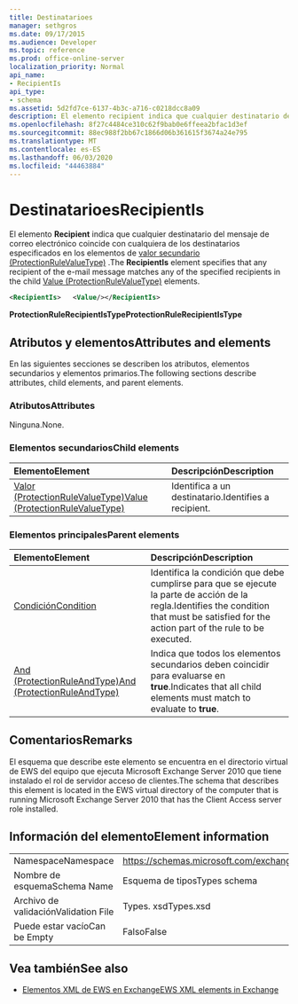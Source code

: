 ```yaml
---
title: Destinatarioes
manager: sethgros
ms.date: 09/17/2015
ms.audience: Developer
ms.topic: reference
ms.prod: office-online-server
localization_priority: Normal
api_name:
- RecipientIs
api_type:
- schema
ms.assetid: 5d2fd7ce-6137-4b3c-a716-c0218dcc8a09
description: El elemento recipient indica que cualquier destinatario del mensaje de correo electrónico coincide con cualquiera de los destinatarios especificados en los elementos de valor secundario (ProtectionRuleValueType).
ms.openlocfilehash: 8f27c4484ce310c62f9bab0e6ffeea2bfac1d3ef
ms.sourcegitcommit: 88ec988f2bb67c1866d06b361615f3674a24e795
ms.translationtype: MT
ms.contentlocale: es-ES
ms.lasthandoff: 06/03/2020
ms.locfileid: "44463884"
---
```

# <a name="recipientis"></a><span data-ttu-id="aee6f-103">Destinatarioes</span><span class="sxs-lookup"><span data-stu-id="aee6f-103">RecipientIs</span></span>

<span data-ttu-id="aee6f-104">El elemento **Recipient** indica que cualquier destinatario del mensaje de correo electrónico coincide con cualquiera de los destinatarios especificados en los elementos de [valor secundario (ProtectionRuleValueType)](value-protectionrulevaluetype.md) .</span><span class="sxs-lookup"><span data-stu-id="aee6f-104">The **RecipientIs** element specifies that any recipient of the e-mail message matches any of the specified recipients in the child [Value (ProtectionRuleValueType)](value-protectionrulevaluetype.md) elements.</span></span> 
  
```xml
<RecipientIs>   <Value/></RecipientIs>
```

 <span data-ttu-id="aee6f-105">**ProtectionRuleRecipientIsType**</span><span class="sxs-lookup"><span data-stu-id="aee6f-105">**ProtectionRuleRecipientIsType**</span></span>
## <a name="attributes-and-elements"></a><span data-ttu-id="aee6f-106">Atributos y elementos</span><span class="sxs-lookup"><span data-stu-id="aee6f-106">Attributes and elements</span></span>

<span data-ttu-id="aee6f-107">En las siguientes secciones se describen los atributos, elementos secundarios y elementos primarios.</span><span class="sxs-lookup"><span data-stu-id="aee6f-107">The following sections describe attributes, child elements, and parent elements.</span></span>
  
### <a name="attributes"></a><span data-ttu-id="aee6f-108">Atributos</span><span class="sxs-lookup"><span data-stu-id="aee6f-108">Attributes</span></span>

<span data-ttu-id="aee6f-109">Ninguna.</span><span class="sxs-lookup"><span data-stu-id="aee6f-109">None.</span></span>
  
### <a name="child-elements"></a><span data-ttu-id="aee6f-110">Elementos secundarios</span><span class="sxs-lookup"><span data-stu-id="aee6f-110">Child elements</span></span>

|<span data-ttu-id="aee6f-111">**Elemento**</span><span class="sxs-lookup"><span data-stu-id="aee6f-111">**Element**</span></span>|<span data-ttu-id="aee6f-112">**Descripción**</span><span class="sxs-lookup"><span data-stu-id="aee6f-112">**Description**</span></span>|
|:-----|:-----|
|[<span data-ttu-id="aee6f-113">Valor (ProtectionRuleValueType)</span><span class="sxs-lookup"><span data-stu-id="aee6f-113">Value (ProtectionRuleValueType)</span></span>](value-protectionrulevaluetype.md) <br/> |<span data-ttu-id="aee6f-114">Identifica a un destinatario.</span><span class="sxs-lookup"><span data-stu-id="aee6f-114">Identifies a recipient.</span></span>  <br/> |
   
### <a name="parent-elements"></a><span data-ttu-id="aee6f-115">Elementos principales</span><span class="sxs-lookup"><span data-stu-id="aee6f-115">Parent elements</span></span>

|<span data-ttu-id="aee6f-116">**Elemento**</span><span class="sxs-lookup"><span data-stu-id="aee6f-116">**Element**</span></span>|<span data-ttu-id="aee6f-117">**Descripción**</span><span class="sxs-lookup"><span data-stu-id="aee6f-117">**Description**</span></span>|
|:-----|:-----|
|[<span data-ttu-id="aee6f-118">Condición</span><span class="sxs-lookup"><span data-stu-id="aee6f-118">Condition</span></span>](condition.md) <br/> |<span data-ttu-id="aee6f-119">Identifica la condición que debe cumplirse para que se ejecute la parte de acción de la regla.</span><span class="sxs-lookup"><span data-stu-id="aee6f-119">Identifies the condition that must be satisfied for the action part of the rule to be executed.</span></span>  <br/> |
|[<span data-ttu-id="aee6f-120">And (ProtectionRuleAndType)</span><span class="sxs-lookup"><span data-stu-id="aee6f-120">And (ProtectionRuleAndType)</span></span>](and-protectionruleandtype.md) <br/> |<span data-ttu-id="aee6f-121">Indica que todos los elementos secundarios deben coincidir para evaluarse en **true**.</span><span class="sxs-lookup"><span data-stu-id="aee6f-121">Indicates that all child elements must match to evaluate to **true**.</span></span>  <br/> |
   
## <a name="remarks"></a><span data-ttu-id="aee6f-122">Comentarios</span><span class="sxs-lookup"><span data-stu-id="aee6f-122">Remarks</span></span>

<span data-ttu-id="aee6f-123">El esquema que describe este elemento se encuentra en el directorio virtual de EWS del equipo que ejecuta Microsoft Exchange Server 2010 que tiene instalado el rol de servidor acceso de clientes.</span><span class="sxs-lookup"><span data-stu-id="aee6f-123">The schema that describes this element is located in the EWS virtual directory of the computer that is running Microsoft Exchange Server 2010 that has the Client Access server role installed.</span></span>
  
## <a name="element-information"></a><span data-ttu-id="aee6f-124">Información del elemento</span><span class="sxs-lookup"><span data-stu-id="aee6f-124">Element information</span></span>

|||
|:-----|:-----|
|<span data-ttu-id="aee6f-125">Namespace</span><span class="sxs-lookup"><span data-stu-id="aee6f-125">Namespace</span></span>  <br/> |https://schemas.microsoft.com/exchange/services/2006/types  <br/> |
|<span data-ttu-id="aee6f-126">Nombre de esquema</span><span class="sxs-lookup"><span data-stu-id="aee6f-126">Schema Name</span></span>  <br/> |<span data-ttu-id="aee6f-127">Esquema de tipos</span><span class="sxs-lookup"><span data-stu-id="aee6f-127">Types schema</span></span>  <br/> |
|<span data-ttu-id="aee6f-128">Archivo de validación</span><span class="sxs-lookup"><span data-stu-id="aee6f-128">Validation File</span></span>  <br/> |<span data-ttu-id="aee6f-129">Types. xsd</span><span class="sxs-lookup"><span data-stu-id="aee6f-129">Types.xsd</span></span>  <br/> |
|<span data-ttu-id="aee6f-130">Puede estar vacío</span><span class="sxs-lookup"><span data-stu-id="aee6f-130">Can be Empty</span></span>  <br/> |<span data-ttu-id="aee6f-131">Falso</span><span class="sxs-lookup"><span data-stu-id="aee6f-131">False</span></span>  <br/> |
   
## <a name="see-also"></a><span data-ttu-id="aee6f-132">Vea también</span><span class="sxs-lookup"><span data-stu-id="aee6f-132">See also</span></span>



- [<span data-ttu-id="aee6f-133">Elementos XML de EWS en Exchange</span><span class="sxs-lookup"><span data-stu-id="aee6f-133">EWS XML elements in Exchange</span></span>](ews-xml-elements-in-exchange.md)

